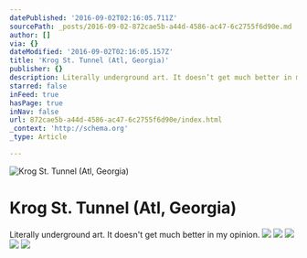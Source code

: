 ```yaml
---
datePublished: '2016-09-02T02:16:05.711Z'
sourcePath: _posts/2016-09-02-872cae5b-a44d-4586-ac47-6c2755f6d90e.md
author: []
via: {}
dateModified: '2016-09-02T02:16:05.157Z'
title: 'Krog St. Tunnel (Atl, Georgia)'
publisher: {}
description: Literally underground art. It doesn’t get much better in my opinion.
starred: false
inFeed: true
hasPage: true
inNav: false
url: 872cae5b-a44d-4586-ac47-6c2755f6d90e/index.html
_context: 'http://schema.org'
_type: Article

---
```

![Krog St. Tunnel (Atl, Georgia)](https://the-grid-user-content.s3-us-west-2.amazonaws.com/4df1851d-699d-4df5-b467-13bf6f2e533d.jpg)

# Krog St. Tunnel (Atl, Georgia)

Literally underground art. It doesn't get much better in my opinion.
![](https://the-grid-user-content.s3-us-west-2.amazonaws.com/c414f21b-6393-44c0-95b4-78c77d6c1e6c.jpg)
![](https://the-grid-user-content.s3-us-west-2.amazonaws.com/2bd4869b-b71f-440f-bfba-60a7f66ff9b5.jpg)
![](https://the-grid-user-content.s3-us-west-2.amazonaws.com/e82e9bb9-8474-4329-aeb2-f6d242ee5061.jpg)
![](https://the-grid-user-content.s3-us-west-2.amazonaws.com/bb43a462-5bef-4e7b-80c0-49479ef23e63.jpg)
![](https://the-grid-user-content.s3-us-west-2.amazonaws.com/1411cb58-4195-48fb-ade3-61030a1ea5ad.jpg)